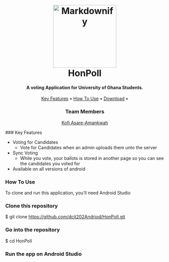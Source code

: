 

<h1 align="center">
    <br>
    <a href="https://id.usembassy.gov/message-for-u-s-citizens-voting-in-2020-u-s-elections/"><img src="https://d2v9ipibika81v.cloudfront.net/uploads/sites/72/431539-PE9O1K-661-1140x684.jpg" alt="Markdownify" width="200"></a>
    <br>
    HonPoll
    <br>
  </h1>
  
  <h4 align="center">A voting Application for University of Ghana Students.</h4>
  

  
  <p align="center">
    <a href="#key-features">Key Features</a> •
    <a href="#how-to-use">How To Use</a> •
    <a href="#download">Download</a> •
  </p>
  <h3 align="center">Team Members</h3>
  <p align = "center">
    <a href="https://github.com/KAsare1">Kofi Asare-Amankwah</a>
  </p>
  ### Key Features
  
  * Voting for Candidates
    - Vote for Candidates when an admin uploads them unto the server
  * Sync Voting
    - While you vote, your ballots is stored in another page so you can see the candidates you voted for
  * Available on all versions of android
  
  ### How To Use
  
  To clone and run this application, you'll need Android Studio
  
  ### Clone this repository
  $ git clone https://github.com/dcit202Andriod/HonPoll.git
  
  ### Go into the repository
  $ cd HonPoll
  
  
  ### Run the app on Android Studio
